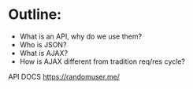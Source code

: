 # Outline:
 - What is an API, why do we use them?
 - Who is JSON?
 - What is AJAX?
 - How is AJAX different from tradition req/res cycle?

 API DOCS
 https://randomuser.me/


